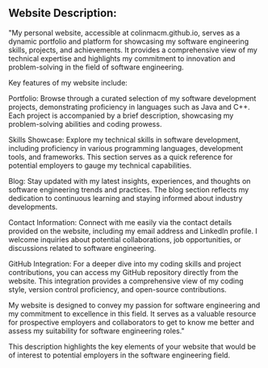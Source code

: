 
## Website Description:

"My personal website, accessible at colinmacm.github.io, serves as a dynamic portfolio and platform for showcasing my software engineering skills, projects, and achievements. It provides a comprehensive view of my technical expertise and highlights my commitment to innovation and problem-solving in the field of software engineering.

Key features of my website include:

Portfolio: Browse through a curated selection of my software development projects, demonstrating proficiency in languages such as Java and C++. Each project is accompanied by a brief description, showcasing my problem-solving abilities and coding prowess.

Skills Showcase: Explore my technical skills in software development, including proficiency in various programming languages, development tools, and frameworks. This section serves as a quick reference for potential employers to gauge my technical capabilities.

Blog: Stay updated with my latest insights, experiences, and thoughts on software engineering trends and practices. The blog section reflects my dedication to continuous learning and staying informed about industry developments.

Contact Information: Connect with me easily via the contact details provided on the website, including my email address and LinkedIn profile. I welcome inquiries about potential collaborations, job opportunities, or discussions related to software engineering.

GitHub Integration: For a deeper dive into my coding skills and project contributions, you can access my GitHub repository directly from the website. This integration provides a comprehensive view of my coding style, version control proficiency, and open-source contributions.

My website is designed to convey my passion for software engineering and my commitment to excellence in this field. It serves as a valuable resource for prospective employers and collaborators to get to know me better and assess my suitability for software engineering roles."

This description highlights the key elements of your website that would be of interest to potential employers in the software engineering field.




